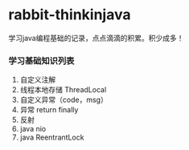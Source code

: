 # rabbit-thinkinjava
学习java编程基础的记录，点点滴滴的积累。积少成多！

### 学习基础知识列表
1. 自定义注解
2. 线程本地存储 ThreadLocal
3. 自定义异常（code，msg）
4. 异常 return finally
5. 反射
6. java nio
7. java ReentrantLock